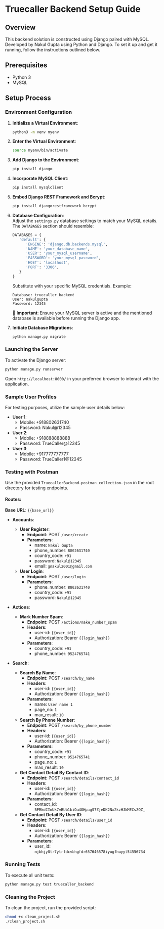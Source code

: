 # Truecaller Backend Setup Guide

## Overview

This backend solution is constructed using Django paired with MySQL. Developed by Nakul Gupta using Python and Django. To set it up and get it running, follow the instructions outlined below.

## Prerequisites

- Python 3
- MySQL

## Setup Process

### Environment Configuration

1. **Initialize a Virtual Environment**:
   ```bash
   python3 -m venv myenv
   ```

2. **Enter the Virtual Environment**:
   ```bash
   source myenv/bin/activate
   ```

3. **Add Django to the Environment**:
   ```bash
   pip install django
   ```

4. **Incorporate MySQL Client**:
   ```bash
   pip install mysqlclient
   ```

5. **Embed Django REST Framework and Bcrypt**:
   ```bash
   pip install djangorestframework bcrypt
   ```

6. **Database Configuration**:\
Adjust the `settings.py` database settings to match your MySQL details. The `DATABASES` section should resemble:

   ```python
   DATABASES = {
      'default': {
         'ENGINE': 'django.db.backends.mysql',
         'NAME': 'your_database_name',
         'USER': 'your_mysql_username',
         'PASSWORD': 'your_mysql_password',
         'HOST': 'localhost',
         'PORT': '3306',
      }
   }
   ```

   Substitute with your specific MySQL credentials. Example:
   ```
   Database: truecaller_backend
   User: nakulgupta
   Password: 12345
   ```

   🚨 **Important**: Ensure your MySQL server is active and the mentioned database is available before running the Django app.

7. **Initiate Database Migrations**:
   ```bash
   python manage.py migrate
   ```

### Launching the Server

To activate the Django server:

```bash
python manage.py runserver
```

Open `http://localhost:8000/` in your preferred browser to interact with the application.

### Sample User Profiles

For testing purposes, utilize the sample user details below:

- **User 1**:
  - Mobile: +918802631740
  - Password: Nakul@12345
- **User 2**:
  - Mobile: +918888888888
  - Password: TrueCaller@12345
- **User 3**:
  - Mobile: +917777777777
  - Password: TrueCaller1@12345

### Testing with Postman

Use the provided `TruecallerBackend.postman_collection.json` in the root directory for testing endpoints.

#### Routes:

**Base URL**: `{{base_url}}`

- **Accounts**:
  - **User Register**:
    - **Endpoint**: POST `/user/create`
    - **Parameters**:
      - name: `Nakul Gupta`
      - phone_number: `8802631740`
      - country_code: `+91`
      - password: `Nakul@12345`
      - email: `gnakul2001@gmail.com`
  - **User Login**:
    - **Endpoint**: POST `/user/login`
    - **Parameters**:
      - phone_number: `8802631740`
      - country_code: `+91`
      - password: `Nakul@12345`

- **Actions**:
  - **Mark Number Spam**:
    - **Endpoint**: POST `/actions/make_number_spam`
    - **Headers**:
      - user-id: `{{user_id}}`
      - Authorization: Bearer `{{login_hash}}`
    - **Parameters**:
      - country_code: `+91`
      - phone_number: `9524765741`

- **Search**:
  - **Search By Name**:
    - **Endpoint**: POST `/search/by_name`
    - **Headers**:
      - user-id: `{{user_id}}`
      - Authorization: Bearer `{{login_hash}}`
    - **Parameters**:
      - name: `User name 1`
      - page_no: `1`
      - max_result: `10`
  - **Search By Phone Number**:
    - **Endpoint**: POST `/search/by_phone_number`
    - **Headers**:
      - user-id: `{{user_id}}`
      - Authorization: Bearer `{{login_hash}}`
    - **Parameters**:
      - country_code: `+91`
      - phone_number: `9524765741`
      - page_no: `1`
      - max_result: `10`
  - **Get Contact Detail By Contact ID**:
    - **Endpoint**: POST `/search/details/contact_id`
    - **Headers**:
      - user-id: `{{user_id}}`
      - Authorization: Bearer `{{login_hash}}`
    - **Parameters**:
      - contact_id: `5PMkdCInUk7vBUb1biOa4OHpagS7ZjeDK2Nx2kzHJkMECsZQZ_`
  - **Get Contact Detail By User ID**:
    - **Endpoint**: POST `/search/details/user_id`
    - **Headers**:
      - user-id: `{{user_id}}`
      - Authorization: Bearer `{{login_hash}}`
    - **Parameters**:
      - user_id: `njbhjy8tr7ytrfdcvbhgfdr657646578iyugfhuyyt54556734`

### Running Tests

To execute all unit tests:

```bash
python manage.py test truecaller_backend
```

### Cleaning the Project

To clean the project, run the provided script:

```bash
chmod +x clean_project.sh
./clean_project.sh
```
